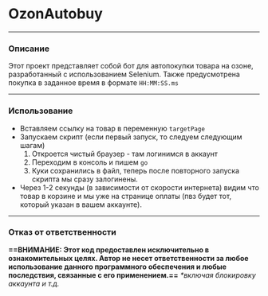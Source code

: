 # OzonAutobuy
---
### Описание
Этот проект представляет собой бот для автопокупки товара на озоне, разработанный с использованием Selenium. Также предусмотрена покупка в заданное время в формате `HH:MM:SS.ms`
___
### Использование
- Вставляем ссылку на товар в переменную `targetPage`
- Запускаем скрипт (если первый запуск, то следуем следующим шагам)
  1. Откроется чистый браузер - там логинимся в аккаунт
  2. Переходим в консоль и пишем `go`
  3. Куки сохранились в файл, теперь после повторного запуска скрипта мы сразу залогинены.
- Через 1-2 секунды (в зависимости от скорости интернета) видим что товар в корзине и мы уже на странице оплаты (пвз будет тот, который указан в вашем аккаунте).
___
### Отказ от ответственности
**==ВНИМАНИЕ: Этот код предоставлен исключительно в ознакомительных целях. Автор не несет ответственности за любое использование данного программного обеспечения и любые последствия, связанные с его применением.==**
*\*включая блокировку аккаунта и т.д.*
